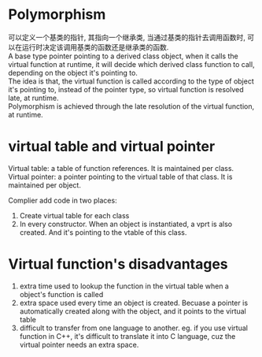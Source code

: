 # Polymorphism
可以定义一个基类的指针, 其指向一个继承类, 当通过基类的指针去调用函数时, 可以在运行时决定该调用基类的函数还是继承类的函数.   
A base type pointer pointing to a derived class object, when it calls the virtual function at runtime, it will decide which derived class function to call, depending on the object it's pointing to.   
The idea is that, the virtual function is called according to the type of object it's pointing to, instead of the pointer type, so virtual function is resolved late, at runtime.   
Polymorphism is achieved through the late resolution of the virtual function, at runtime.

# virtual table and virtual pointer
Virtual table: a table of function references. It is maintained per class.  
Virtual pointer: a pointer pointing to the virtual table of that class. It is maintained per object. 

Complier add code in two places:  
1. Create virtual table for each class  
2. In every constructor. When an object is instantiated, a vprt is also created. And it's pointing to the vtable of this class.

# Virtual function's disadvantages
1. extra time used to lookup the function in the virtual table when a object's function is called  
2. extra space used every time an object is created. Becuase a pointer is automatically created along with the object, and it points to the virtual table  
3. difficult to transfer from one language to another. eg. if you use virtual function in C++, it's difficult to translate it into C language, cuz the virtual pointer needs an extra space.  

